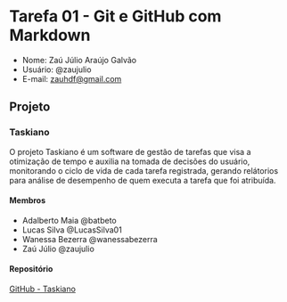 # Tarefa 01 - Git e GitHub com Markdown

- Nome: Zaú Júlio Araújo Galvão
- Usuário: @zaujulio
- E-mail: zauhdf@gmail.com

## Projeto

### Taskiano

O projeto Taskiano é um software de gestão de tarefas que visa a otimização de tempo e auxilia na tomada de decisões do usuário, monitorando o ciclo de vida de cada tarefa registrada, gerando relátorios para análise de desempenho de quem executa a tarefa que foi atribuída.

#### Membros

- Adalberto Maia @batbeto
- Lucas Silva @LucasSilva01
- Wanessa Bezerra @wanessabezerra
- Zaú Júlio @zaujulio

#### Repositório

[GitHub - Taskiano](https://github.com/wanessabezerra/Taskiano)
